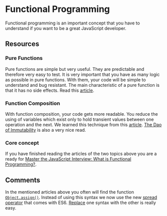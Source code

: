 # Functional Programming
Functional programming is an important concept that you have to understand if you want to be a great JavaScript developer.

## Resources
### Pure Functions
Pure functions are simple but very useful. They are predictable and therefore very easy to test. It is very important that you have as many logic as possible in pure functions. With them, your code will be simple to understand and bug resistant. The main characteristic of a pure function is that it has no side effects. Read this [article](https://medium.com/javascript-scene/master-the-javascript-interview-what-is-a-pure-function-d1c076bec976).

### Function Composition
With function composition, your code gets more readable. You reduce the using of variables which exist only to hold transient values between one operation and the next. We learned this technique from this [article](https://medium.com/javascript-scene/master-the-javascript-interview-what-is-function-composition-20dfb109a1a0). [The Dao of Immutability](https://medium.com/javascript-scene/the-dao-of-immutability-9f91a70c88cd) is also a very nice read.

### Core concept
If you have finished reading the articles of the two topics above you are a ready for [Master the JavaScript Interview: What is Functional Programming?](https://medium.com/javascript-scene/master-the-javascript-interview-what-is-functional-programming-7f218c68b3a0).


## Comments
In the mentioned articles above you often will find the function [`Object.assign()`](https://developer.mozilla.org/de/docs/Web/JavaScript/Reference/Global_Objects/Object/assign). Instead of using this syntax we now use the new [spread operator](https://developer.mozilla.org/de/docs/Web/JavaScript/Reference/Operators/Spread_operator) that comes with ES6. [Replace](https://redux.js.org/recipes/using-object-spread-operator) one syntax with the other is really easy.
